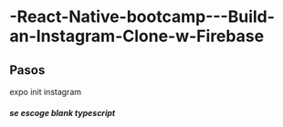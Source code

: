 # -React-Native-bootcamp---Build-an-Instagram-Clone-w-Firebase

## Pasos

expo init instagram

##### se escoge blank typescript 